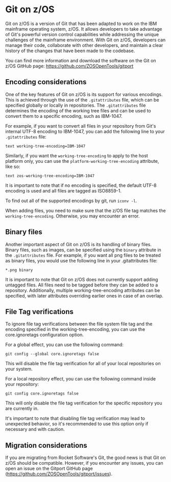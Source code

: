 # Git on z/OS

Git on z/OS is a version of Git that has been adapted to work on the IBM mainframe operating system, z/OS. It allows developers to take advantage of Git's powerful version control capabilities while addressing the unique challenges of the mainframe environment. With Git on z/OS, developers can manage their code, collaborate with other developers, and maintain a clear history of the changes that have been made to the codebase.

You can find more information and download the software on the Git on z/OS GitHub page: https://github.com/ZOSOpenTools/gitport

## Encoding considerations

One of the key features of Git on z/OS is its support for various encodings. This is achieved through the use of the `.gitattributes` file, which can be specified globally or locally in repositories. The `.gitattributes` file determines the encoding of the working tree files and can be used to convert them to a specific encoding, such as IBM-1047. 

For example, if you want to convert all files in your repository from Git's internal UTF-8 encoding to IBM-1047, you can add the following line to your `.gitattributes` file:

```
text working-tree-encoding=IBM-1047
```

Similarly, if you want the `working-tree-encoding` to apply to the host platform only, you can use the `platform-working-tree-encoding` attribute, like so:

```
text zos-working-tree-encoding=IBM-1047
```

It is important to note that if no encoding is specified, the default UTF-8 encoding is used and all files are tagged as ISO8859-1.

To find out all of the supported encodings by git, run `iconv -l`.

When adding files, you need to make sure that the z/OS file tag matches the `working-tree-encoding`. Otherwise, you may encounter an error.

## Binary files

Another important aspect of Git on z/OS is its handling of binary files. Binary files, such as images, can be specified using the `binary` attribute in the `.gitattributes` file. For example, if you want all png files to be treated as binary files, you would use the following line in your .gitattributes file:

```
*.png binary
```

It is important to note that Git on z/OS does not currently support adding untagged files. All files need to be tagged before they can be added to a repository. Additionally, multiple working-tree-encoding attributes can be specified, with later attributes overriding earlier ones in case of an overlap.

## File Tag verifications
To ignore file tag verifications between the file system file tag and the encoding specified in the working-tree-encoding, you can use the core.ignoretags configuration option.

For a global effect, you can use the following command:

```
git config --global core.ignoretags false
```
This will disable the file tag verification for all of your local repositories on your system.

For a local repository effect, you can use the following command inside your repository:

```
git config core.ignoretags false
```
This will only disable the file tag verification for the specific repository you are currently in.

It's important to note that disabling file tag verification may lead to unexpected behavior, so it's recommended to use this option only if necessary and with caution.

## Migration considerations
If you are migrating from Rocket Software's Git, the good news is that Git on z/OS should be compatible. However, if you encounter any issues, you can open an issue on the Gitport GitHub page (https://github.com/ZOSOpenTools/gitport/issues).
